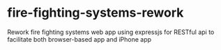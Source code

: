 fire-fighting-systems-rework
============================

Rework fire fighting systems web app using expressjs for RESTful api to facilitate both browser-based app and iPhone app
